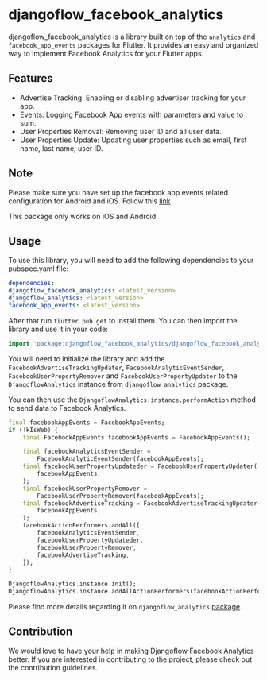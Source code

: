 # djangoflow_facebook_analytics

djangoflow_facebook_analytics is a library built on top of the `analytics` and `facebook_app_events` packages for Flutter. It provides an easy and organized way to implement Facebook Analytics for your Flutter apps.

## Features

- Advertise Tracking: Enabling or disabling advertiser tracking for your app.
- Events: Logging Facebook App events with parameters and value to sum.
- User Properties Removal: Removing user ID and all user data.
- User Properties Update: Updating user properties such as email, first name, last name, user ID.

## Note

Please make sure you have set up the facebook app events related configuration for Android and iOS. Follow this [link](https://pub.dev/packages/facebook_app_events#setting-things-up)

This package only works on iOS and Android.

## Usage

To use this library, you will need to add the following dependencies to your pubspec.yaml file:

```yaml
dependencies:
djangoflow_facebook_analytics: <latest_version>
djangoflow_analytics: <latest_version>
facebook_app_events: <latest_version>
```

After that run `flutter pub get` to install them.
You can then import the library and use it in your code:

```dart
import 'package:djangoflow_facebook_analytics/djangoflow_facebook_analytics.dart';
```

You will need to initialize the library and add the `FacebookAdvertiseTrackingUpdater`, `FacebookAnalyticEventSender`, `FacebookUserPropertyRemover` and `FacebookUserPropertyUpdater` to the `DjangoflowAnalytics` instance from `djangoflow_analytics` package.

You can then use the `DjangoflowAnalytics.instance.performAction` method to send data to Facebook Analytics.

```dart
final facebookAppEvents = FacebookAppEvents;
if (!kIsWeb) {
    final FacebookAppEvents facebookAppEvents = FacebookAppEvents();

    final facebookAnalyticsEventSender =
        FacebookAnalyticEventSender(facebookAppEvents);
    final facebookUserPropertyUpdateder = FacebookUserPropertyUpdater(
        facebookAppEvents,
    );
    final facebookUserPropertyRemover =
        FacebookUserPropertyRemover(facebookAppEvents);
    final facebookAdvertiseTracking = FacebookAdvertiseTrackingUpdater(
        facebookAppEvents,
    );
    facebookActionPerformers.addAll([
        facebookAnalyticsEventSender,
        facebookUserPropertyUpdateder,
        facebookUserPropertyRemover,
        facebookAdvertiseTracking,
    ]);
}

DjangoflowAnalytics.instance.init();
DjangoflowAnalytics.instance.addAllActionPerformers(facebookActionPerformers);
```

Please find more details regarding it on `djangoflow_analytics` [package](https://pub.dev/packages/djangoflow_analytics).

## Contribution

We would love to have your help in making Djangoflow Facebook Analytics better. If you are interested in contributing to the project, please check out the contribution guidelines.
